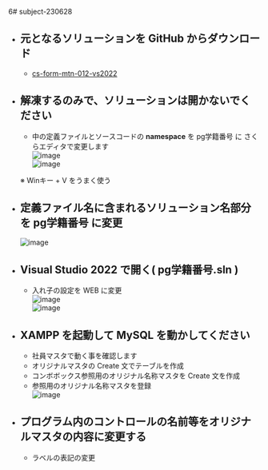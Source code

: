 6# subject-230628

- ## 元となるソリューションを GitHub からダウンロード
  - [cs-form-mtn-012-vs2022](https://github.com/winofsql/cs-form-mtn-012-vs2022)
- ## 解凍するのみで、ソリューションは開かないでください
  - 中の定義ファイルとソースコードの **namespace** を pg学籍番号 に さくらエディタで変更します\
  ![image](https://github.com/winofsql/subject-230628/assets/1501327/ec4f5a8e-2935-4271-b9cd-8f90cad87bc6)\
  ![image](https://github.com/winofsql/subject-230628/assets/1501327/c3cf6cc5-02fd-413c-ad8f-3171c280adf8)

  ※ Winキー + V をうまく使う

- ## 定義ファイル名に含まれるソリューション名部分を pg学籍番号 に変更
  ![image](https://github.com/winofsql/subject-230628/assets/1501327/26630f4e-cb25-400d-b6c9-4712ff333a10)

- ## Visual Studio 2022 で開く( pg学籍番号.sln )
  - 入れ子の設定を WEB に変更\
  ![image](https://github.com/winofsql/subject-230628/assets/1501327/9b256a0e-9352-44e9-933a-7169d4aedfbb)\
  ![image](https://github.com/winofsql/subject-230628/assets/1501327/28efe936-6f16-4658-badc-5db4a343ae6e)

- ## XAMPP を起動して MySQL を動かしてください
  - 社員マスタで動く事を確認します
  - オリジナルマスタの Create 文でテーブルを作成
  - コンボボックス参照用のオリジナル名称マスタを Create 文を作成
  - 参照用のオリジナル名称マスタを登録\
  ![image](https://github.com/winofsql/subject-230628/assets/1501327/d06f9dac-6b8d-4466-8a64-dd88ca9b477a)

- ## プログラム内のコントロールの名前等をオリジナルマスタの内容に変更する
  - ラベルの表記の変更
